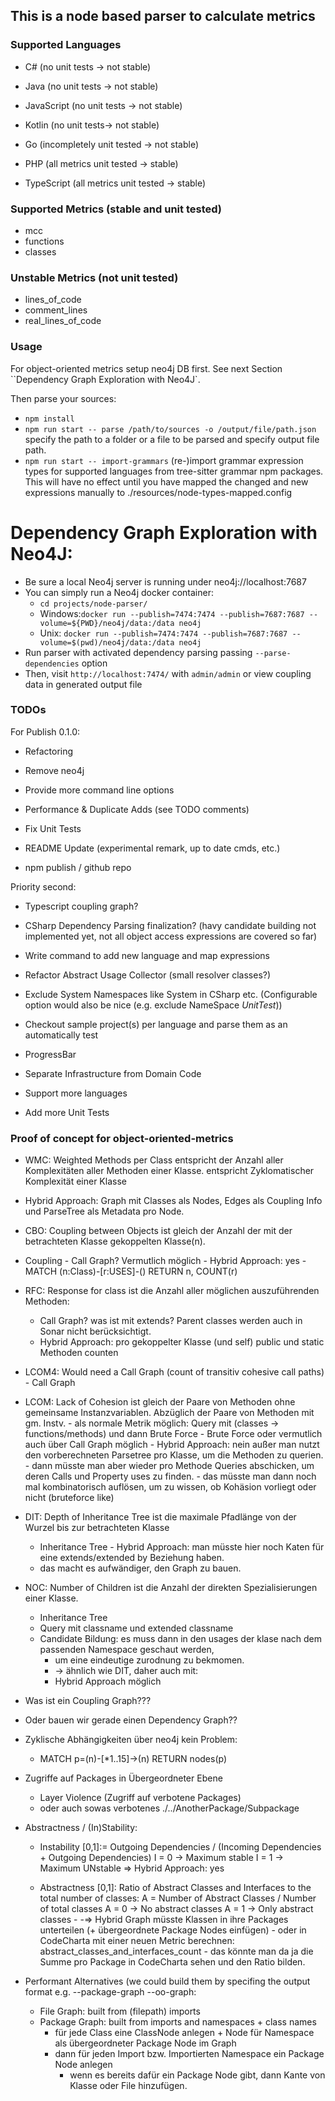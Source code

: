 ## This is a node based parser to calculate metrics

### Supported Languages

-   C# (no unit tests -> not stable)
-   Java (no unit tests -> not stable)
-   JavaScript (no unit tests -> not stable)
-   Kotlin (no unit tests-> not stable)

-   Go (incompletely unit tested -> not stable)

-   PHP (all metrics unit tested -> stable)
-   TypeScript (all metrics unit tested -> stable)

### Supported Metrics (stable and unit tested)

-   mcc
-   functions
-   classes

### Unstable Metrics (not unit tested)

-   lines_of_code
-   comment_lines
-   real_lines_of_code

### Usage

For object-oriented metrics setup neo4j DB first. See next Section ``Dependency Graph Exploration with Neo4J`.

Then parse your sources:

-   `npm install`
-   `npm run start -- parse /path/to/sources -o /output/file/path.json` specify the path to a folder or a file to be parsed and specify output file path.
-   `npm run start -- import-grammars` (re-)import grammar expression types for supported languages from tree-sitter grammar npm packages.
    This will have no effect until you have mapped the changed and new expressions manually to ./resources/node-types-mapped.config

# Dependency Graph Exploration with Neo4J:

-   Be sure a local Neo4j server is running under neo4j://localhost:7687
-   You can simply run a Neo4j docker container:
    -   `cd projects/node-parser/`
    -   Windows:`docker run --publish=7474:7474 --publish=7687:7687 --volume=${PWD}/neo4j/data:/data neo4j`
    -   Unix: `docker run --publish=7474:7474 --publish=7687:7687 --volume=$(pwd)/neo4j/data:/data neo4j`
-   Run parser with activated dependency parsing passing `--parse-dependencies` option
-   Then, visit `http://localhost:7474/` with `admin/admin` or view coupling data in generated output file

### TODOs

For Publish 0.1.0:

-   Refactoring
-   Remove neo4j
-   Provide more command line options
-   Performance & Duplicate Adds (see TODO comments)
-   Fix Unit Tests
-   README Update (experimental remark, up to date cmds, etc.)

-   npm publish / github repo

Priority second:

-   Typescript coupling graph?
-   CSharp Dependency Parsing finalization? (havy candidate building not implemented yet, not all object access expressions are covered so far)
-   Write command to add new language and map expressions

-   Refactor Abstract Usage Collector (small resolver classes?)
-   Exclude System Namespaces like System in CSharp etc. (Configurable option would also be nice (e.g. exclude NameSpace _UnitTest_))
-   Checkout sample project(s) per language and parse them as an automatically test
-   ProgressBar
-   Separate Infrastructure from Domain Code

-   Support more languages
-   Add more Unit Tests

### Proof of concept for object-oriented-metrics

-   WMC: Weighted Methods per Class entspricht der Anzahl aller Komplexitäten aller Methoden einer Klasse.
    entspricht Zyklomatischer Komplexität einer Klasse

-   Hybrid Approach: Graph mit Classes als Nodes, Edges als Coupling Info und ParseTree als Metadata pro Node.

-   CBO: Coupling between Objects ist gleich der Anzahl der mit der betrachteten Klasse gekoppelten Klasse(n).
-   Coupling - Call Graph? Vermutlich möglich - Hybrid Approach: yes - MATCH (n:Class)-[r:USES]-() RETURN n, COUNT(r)

-   RFC: Response for class ist die Anzahl aller möglichen auszuführenden Methoden:

    -   Call Graph? was ist mit extends? Parent classes werden auch in Sonar nicht berücksichtigt.
    -   Hybrid Approach: pro gekoppelter Klasse (und self) public und static Methoden counten

-   LCOM4: Would need a Call Graph (count of transitiv cohesive call paths) - Call Graph
-   LCOM: Lack of Cohesion ist gleich der Paare von Methoden ohne gemeinsame Instanzvariablen.
    Abzüglich der Paare von Methoden mit gm. Instv. - als normale Metrik möglich: Query mit (classes -> functions/methods) und dann Brute Force - Brute Force oder vermutlich auch über Call Graph möglich - Hybrid Approach: nein außer man nutzt den vorberechneten Parsetree pro Klasse, um die Methoden zu querien. - dann müsste man aber wieder pro Methode Queries abschicken, um deren Calls und Property uses zu finden. - das müsste man dann noch mal kombinatorisch auflösen, um zu wissen, ob Kohäsion vorliegt oder nicht (bruteforce like)

-   DIT: Depth of Inheritance Tree ist die maximale Pfadlänge von der Wurzel bis zur betrachteten Klasse

    -   Inheritance Tree - Hybrid Approach: man müsste hier noch Katen für eine extends/extended by Beziehung haben.
    -   das macht es aufwändiger, den Graph zu bauen.

-   NOC: Number of Children ist die Anzahl der direkten Spezialisierungen einer Klasse.

    -   Inheritance Tree
    -   Query mit classname und extended classname
    -   Candidate Bildung: es muss dann in den usages der klase nach dem passenden Namespace geschaut werden,
        -   um eine eindeutige zurodnung zu bekmomen.
        -   -> ähnlich wie DIT, daher auch mit:
        -   Hybrid Approach möglich

-   Was ist ein Coupling Graph???
-   Oder bauen wir gerade einen Dependency Graph??

-   Zyklische Abhängigkeiten über neo4j kein Problem:

    -   MATCH p=(n)-[*1..15]->(n) RETURN nodes(p)

-   Zugriffe auf Packages in Übergeordneter Ebene

    -   Layer Violence (Zugriff auf verbotene Packages)
    -   oder auch sowas verbotenes ./../AnotherPackage/Subpackage

-   Abstractness / (In)Stability:

    -   Instability [0,1]:= Outgoing Dependencies / (Incoming Dependencies + Outgoing Dependencies)
        I = 0 -> Maximum stable
        I = 1 -> Maximum UNstable
        => Hybrid Approach: yes

    -   Abstractness [0,1]: Ratio of Abstract Classes and Interfaces to the total number of classes:
        A = Number of Abstract Classes / Number of total classes
        A = 0 -> No abstract classes
        A = 1 -> Only abstract classes - -=> Hybrid Graph müsste Klassen in ihre Packages unterteilen (+ übergeordnete Package Nodes einfügen) - oder in CodeCharta mit einer neuen Metric berechnen: abstract_classes_and_interfaces_count - das könnte man da ja die Summe pro Package in CodeCharta sehen und den Ratio bilden.

-   Performant Alternatives (we could build them by specifing the output format e.g. --package-graph --oo-graph:
    -   File Graph: built from (filepath) imports
    -   Package Graph: built from imports and namespaces + class names
        -   für jede Class eine ClassNode anlegen + Node für Namespace als übergeordneter Package Node im Graph
        -   dann für jeden Import bzw. Importierten Namespace ein Package Node anlegen
            -   wenn es bereits dafür ein Package Node gibt, dann Kante von Klasse oder File hinzufügen.
